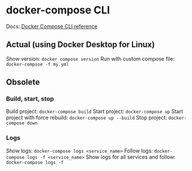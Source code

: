# docker-compose CLI

Docs: [Docker Compose CLI reference](https://docs.docker.com/compose/reference/)

## Actual (using Docker Desktop for Linux)
Show version: `docker compose version`
Run with custom compose file: `docker-compose -f my.yml`

## Obsolete
### Build, start, stop

Build project: `docker-compose build`
Start project: `docker-compose up`
Start project with force rebuild: `docker-compose up --build`
Stop project: `docker-compose down`

### Logs

Show logs: `docker-compose logs <service_name>`
Follow logs: `docker-compose logs -f <service_name>`
Show logs for all services and follow: `docker-compose logs -f`
